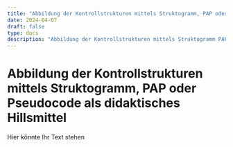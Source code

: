 ```yaml
---
title: "Abbildung der Kontrollstrukturen mittels Struktogramm, PAP oder Pseudocode als didaktisches Hillsmittel"
date: 2024-04-07
draft: false
type: docs
description: "Abbildung der Kontrollstrukturen mittels Struktogramm PAP oder Pseudocode als didaktisches Hillsmittel"
---
```


# Abbildung der Kontrollstrukturen mittels Struktogramm, PAP oder Pseudocode als didaktisches Hillsmittel

Hier könnte Ihr Text stehen